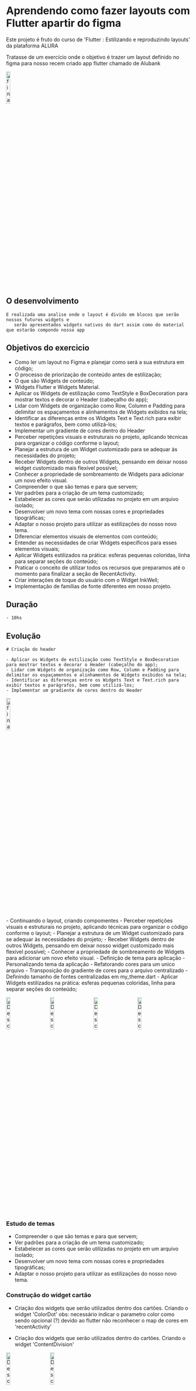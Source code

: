 # Aprendendo como fazer layouts com Flutter apartir do figma  

Este projeto é fruto do curso de 'Flutter : Estilizando e reproduzindo layouts' da plataforma ALURA

Tratasse de um exercício onde o objetivo é trazer um layout definido no figma para nosso recem criado app flutter chamado de Alubank
 
  
  <img src="info/alubankLayout.png" alt="final desenvolvimento header" width="15%"/>
 

## O desenvolvimento

    E realizada uma analise onde o layout é divido em blocos que serão nossos futuros widgets e 
       serão apresentados widgets nativos do dart assim como do material que estarão compondo nosso app   


## Objetivos do exercicio

 
  - Como ler um layout no Figma e planejar como será a sua estrutura em código;
  - O processo de priorização de conteúdo antes de estilização;
  - O que são Widgets de conteúdo;
  - Widgets Flutter e Widgets Material.
  - Aplicar os Widgets de estilização como TextStyle e BoxDecoration para mostrar textos e decorar o Header (cabeçalho do app);
  - Lidar com Widgets de organização como Row, Column e Padding para delimitar os espaçamentos e alinhamentos de Widgets exibidos na tela;
  - Identificar as diferenças entre os Widgets Text e Text.rich para exibir textos e parágrafos, bem como utilizá-los;
  - Implementar um gradiente de cores dentro do Header
  - Perceber repetições visuais e estruturais no projeto, aplicando técnicas para organizar o código conforme o layout;
  - Planejar a estrutura de um Widget customizado para se adequar às necessidades do projeto;
  - Receber Widgets dentro de outros Widgets, pensando em deixar nosso widget customizado mais flexível possível;
  - Conhecer a propriedade de sombreamento de Widgets para adicionar um novo efeito visual.
  - Compreender o que são temas e para que servem;
  - Ver padrões para a criação de um tema customizado;
  - Estabelecer as cores que serão utilizadas no projeto em um arquivo isolado;
  - Desenvolver um novo tema com nossas cores e propriedades tipográficas;
  - Adaptar o nosso projeto para utilizar as estilizações do nosso novo tema.
  - Diferenciar elementos visuais de elementos com conteúdo;
  - Entender as necessidades de criar Widgets específicos para esses elementos visuais;
  - Aplicar Widgets estilizados na prática: esferas pequenas coloridas, linha para separar seções do conteúdo;
  - Praticar o conceito de utilizar todos os recursos que preparamos até o momento para finalizar a seção de RecentActivity. 
  - Criar interações de toque do usuário com o Widget InkWell;
  - Implementação de famílias de fonte diferentes em nosso projeto.

  ## Duração

    - 10hs

  ## Evolução 

    # Criação do header

    - Aplicar os Widgets de estilização como TextStyle e BoxDecoration para mostrar textos e decorar o Header (cabeçalho do app);
    - Lidar com Widgets de organização como Row, Column e Padding para delimitar os espaçamentos e alinhamentos de Widgets exibidos na tela;
    - Identificar as diferenças entre os Widgets Text e Text.rich para exibir textos e parágrafos, bem como utilizá-los;
    - Implementar um gradiente de cores dentro do Header
  
  <img src="info/finalHeader.png" alt="final desenvolvimento header" width="15%"/>
   <p>
   - Continuando o layout, criando compomentes 
   - Perceber repetições visuais e estruturais no projeto, aplicando técnicas para organizar o código conforme o layout;
   - Planejar a estrutura de um Widget customizado para se adequar às necessidades do projeto;
   - Receber Widgets dentro de outros Widgets, pensando em deixar nosso widget customizado mais flexível possível;
   - Conhecer a propriedade de sombreamento de Widgets para adicionar um novo efeito visual.
   - Definição de tema para aplicação
   - Personalizando tema da aplicação
   - Refatorando cores para um unico arquivo
   - Transposição do gradiente de cores para o arquivo centralizado
   - Definindo tamanho de fontes centralizadas em my_theme.dart 
   -  Aplicar Widgets estilizados na prática: esferas pequenas coloridas, linha para separar seções do conteúdo;
  
 <p align="left">
  <img src="info/inicioBoxCard.png" alt="Descrição da Imagem 1" width="15%"  style="margin-right: 40px;"/>
  <img src="info/tema_BoxCard.png" alt="Descrição da Imagem 2" width="15%" style="margin-right: 40px;"/>
  <img src="info/teste widget colorr_dot.png" alt="Descrição da Imagem 2" width="15%" style="margin-right: 40px;"/>
   <img src="info/teste widget content_diviuion.png" alt="Descrição da Imagem 2" width="15%"/>
</p>
 
### Estudo de temas

  - Compreender o que são temas e para que servem;
  - Ver padrões para a criação de um tema customizado;
  - Estabelecer as cores que serão utilizadas no projeto em um arquivo isolado;
  - Desenvolver um novo tema com nossas cores e propriedades tipográficas;
  - Adaptar o nosso projeto para utilizar as estilizações do nosso novo tema.

### Construção do widget cartão

  - Criação dos widgets que serão utilizados dentro dos cartões. Criando o widget 'ColorDot' 
    obs: necessário indicar o parametro color como sendo opcional (?) devido ao flutter não reconhecer o map de cores em 'recentActivity'

  - Criação dos widgets que serão utilizados dentro do cartões. Criando o widget 'ContentDivision' 
 
 <p align="left">
  <img src="info/RecentActivity.inicio row valores.png" alt="Descrição da Imagem 1" width="15%"  style="margin-right: 40px;"/>
  <img src="info/RecentActivity.finalização.png" alt="Descrição da Imagem 2" width="15%" style="margin-right: 40px;"/>
 
</p>

### Estilizações finais : ações e tipografia

   - implementando 'accountActions', utilizando InkWell (adição de evento),padronizando nova tipografia 'Raleway'
 
  <img src="info/ajuste do tema title_01.png" alt="final desenvolvimento header" width="75%"/> 
  <img src="info/ajuste do tema title_02.png" alt="final desenvolvimento header" width="75%"/>  
  <img src="info/ajuste do tema title_03.png" alt="final desenvolvimento header" width="75%"/>  
  <img src="info/ajuste do tema title_04.png" alt="final desenvolvimento header" width="75%"/>  

### conclusão do projeto
 - Aconteceu um erro de over flow que foi contornado com o uso de um widget 'SingleChildScrollView' válido para objetos estáticos como é o caso do exercicio

 <p align="left">
  <img src="info/erro over flow.png" alt="Descrição da Imagem 1" width="15%"  style="margin-right: 40px;"/>
  <img src="info/final adaptado.png" alt="Descrição da Imagem 2" width="15%" style="margin-right: 40px;"/>
  <img src="info/conclusao.png" alt="Descrição da Imagem 2" width="15%" style="margin-right: 40px;"/>
 
</p>

    
